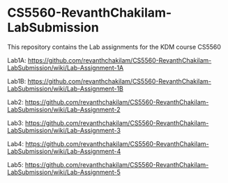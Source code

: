 # CS5560-RevanthChakilam-LabSubmission
This repository contains the Lab assignments for the KDM course CS5560

Lab1A: https://github.com/revanthchakilam/CS5560-RevanthChakilam-LabSubmission/wiki/Lab-Assignment-1A

Lab1B: https://github.com/revanthchakilam/CS5560-RevanthChakilam-LabSubmission/wiki/Lab-Assignment-1B

Lab2:  https://github.com/revanthchakilam/CS5560-RevanthChakilam-LabSubmission/wiki/Lab-Assignment-2

Lab3: https://github.com/revanthchakilam/CS5560-RevanthChakilam-LabSubmission/wiki/Lab-Assignment-3

Lab4: https://github.com/revanthchakilam/CS5560-RevanthChakilam-LabSubmission/wiki/Lab-Assignment-4

Lab5: https://github.com/revanthchakilam/CS5560-RevanthChakilam-LabSubmission/wiki/Lab-Assignment-5
